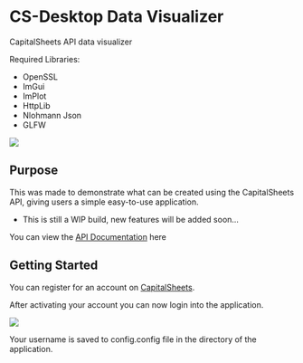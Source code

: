 # CS-Desktop Data Visualizer
CapitalSheets API data visualizer

Required Libraries:

* OpenSSL
* ImGui
* ImPlot
* HttpLib
* Nlohmann Json
* GLFW

<image src='https://github.com/JReyDev/CS-Data-Visualizer/blob/main/images/Data%20Visual%20Label.png'>

## Purpose

This was made to demonstrate what can be created using the CapitalSheets API, giving users a simple easy-to-use application.
* This is still a WIP build, new features will be added soon...

You can view the [API Documentation](https://www.capitalsheets.com/api_documentation) here

## Getting Started

You can register for an account on [CapitalSheets](https://www.capitalsheets.com/register).

After activating your account you can now login into the application.

<image src='https://github.com/JReyDev/CS-Data-Visualizer/blob/main/images/LoginCSPage.png'>

Your username is saved to config.config file in the directory of the application.
